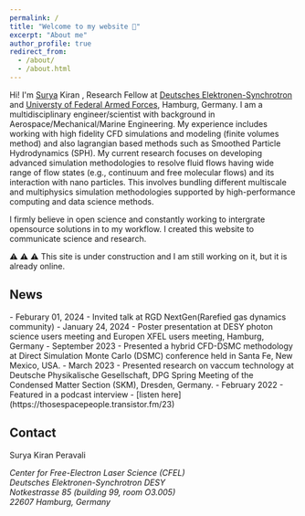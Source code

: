 ```yaml
---
permalink: /
title: "Welcome to my website 👋"
excerpt: "About me"
author_profile: true
redirect_from: 
  - /about/
  - /about.html
---
```


Hi! I'm <ins>Surya</ins> Kiran , Research Fellow at [Deutsches Elektronen-Synchrotron](https://www.desy.de/) and [Universty of Federal Armed Forces](https://www.hsu-hh.de/en/), Hamburg, Germany. I am a multidisciplinary engineer/scientist with background in Aerospace/Mechanical/Marine Engineering. My experience includes working with high fidelity CFD simulations and modeling (finite volumes method) and also lagrangian based methods such as Smoothed Particle Hydrodynamics (SPH). My current research focuses on developing advanced simulation methodologies to resolve fluid flows having wide range of flow states (e.g., continuum and free molecular flows) and its interaction with nano particles. This involves bundling different multiscale and multiphysics simulation methodologies supported by high-performance computing and data science methods. 

I firmly believe in open science and constantly working to intergrate opensource solutions in to my workflow. I created this website to communicate science and research. 

⚠️ ⚠️ ⚠️ This site is under construction and I am still working on it, but it is already online. 


News
------
<div style="max-height: 200px; overflow-y: auto;">
- Feburary 01, 2024 - Invited talk at RGD NextGen(Rarefied gas dynamics community) 
- January 24, 2024 - Poster presentation at DESY photon science users meeting and Europen XFEL users meeting, Hamburg, Germany 
- September 2023 - Presented a hybrid CFD-DSMC methodology at Direct Simulation Monte Carlo (DSMC) conference held in Santa Fe, New Mexico, USA.
- March 2023 - Presented research on vaccum technology at Deutsche Physikalische Gesellschaft, DPG Spring Meeting of the Condensed Matter Section (SKM), Dresden, Germany.
- February 2022 - Featured in a podcast interview - [listen here](https://thosespacepeople.transistor.fm/23) 
</div>

Contact
------
Surya Kiran Peravali

<address>
  Center for Free-Electron Laser Science (CFEL)<br /> Deutsches Elektronen-Synchrotron DESY<br /> Notkestrasse 85 (building 99, room O3.005)<br/>22607 Hamburg, Germany
</address>

